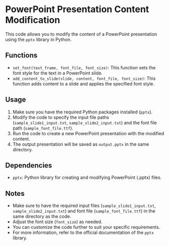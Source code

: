 # PowerPoint Presentation Content Modification

This code allows you to modify the content of a PowerPoint presentation using the `pptx` library in Python.

## Functions
- `set_font(text_frame, font_file, font_size)`: This function sets the font style for the text in a PowerPoint slide.
- `add_content_to_slide(slide, content, font_file, font_size)`: This function adds content to a slide and applies the specified font style.

## Usage
1. Make sure you have the required Python packages installed (`pptx`).
2. Modify the code to specify the input file paths (`sample_slide1_input.txt`, `sample_slide2_input.txt`) and the font file path (`sample_font_file.ttf`).
3. Run the code to create a new PowerPoint presentation with the modified content.
4. The output presentation will be saved as `output.pptx` in the same directory.

## Dependencies
- `pptx`: Python library for creating and modifying PowerPoint (.pptx) files.

## Notes
- Make sure to have the required input files (`sample_slide1_input.txt`, `sample_slide2_input.txt`) and font file (`sample_font_file.ttf`) in the same directory as the code.
- Adjust the font size (`font_size`) as needed.
- You can customize the code further to suit your specific requirements.
- For more information, refer to the official documentation of the `pptx` library.


